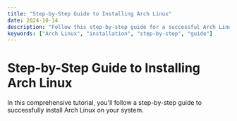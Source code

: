 ```yaml
---
title: "Step-by-Step Guide to Installing Arch Linux"
date: 2024-10-14
description: "Follow this step-by-step guide for a successful Arch Linux installation."
keywords: ["Arch Linux", "installation", "step-by-step", "guide"]
---
```


# Step-by-Step Guide to Installing Arch Linux

In this comprehensive tutorial, you'll follow a step-by-step guide to successfully install Arch Linux on your system.
